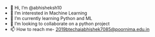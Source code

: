 - 👋 Hi, I’m @abhisheksh10
- 👀 I’m interested in Machine Learning
- 🌱 I’m currently learning Python and ML
- 💞️ I’m looking to collaborate on a python project
- 📫 How to reach me- 2019btechaiabhishek7085@poornima.edu.in

<!---
abhisheksh10/abhisheksh10 is a ✨ special ✨ repository because its `README.md` (this file) appears on your GitHub profile.
You can click the Preview link to take a look at your changes.
--->
